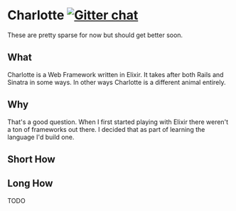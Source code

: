 # Charlotte [![Gitter chat](https://badges.gitter.im/LeakyBucket/charlotte.png)](https://gitter.im/LeakyBucket/charlotte)

These are pretty sparse for now but should get better soon.

## What

Charlotte is a Web Framework written in Elixir.  It takes after both Rails and Sinatra in some ways.  In other ways Charlotte is a different animal entirely.

## Why

That's a good question.  When I first started playing with Elixir there weren't a ton of frameworks out there.  I decided that as part of learning the language I'd build one.

## Short How

<!-- The quickest way to get started is to add Charlotte as a dependency to your project.

```elixir
  { :charlotte, github: "LeakyBucket/charlotte" }
```

Once you have added and installed the dependency you are good to go.

There are a few different environment variables that Charlotte expects.  These can be set outside the application or defaults can be given to Charlotte.start/2

```elixir
  default_config = HashDict.new([
    {"CHARLOTTE_CONTROLLER_PATH", __DIR__ <> "/support/controllers"},
    {"CHARLOTTE_VIEW_PATH", __DIR__ <> "/support/views"},
    {"CHARLOTTE_ASSET_PATH", __DIR__ <> "/support/assets"},
    {"CHARLOTTE_HOST", "localhost"},
    {"CHARLOTTE_PROTOCOL", "tcp"},
    {"CHARLOTTE_ACCEPTORS", "100"},
    {"CHARLOTTE_COMPRESS", "false"},
    {"CHARLOTTE_PORT", "8000"}
  ])

  Charlotte.start [], [default_config: default_config]
``` -->

## Long How

  TODO